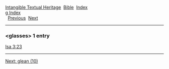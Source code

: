 [Intangible Textual Heritage](../../index)  [Bible](../index) 
[Index](index)   
[g Index](_g_)  
  [Previous](c04791)  [Next](c04793) 

------------------------------------------------------------------------

### &lt;glasses&gt; 1 entry

[Isa 3:23](../kjv/isa003.htm#023)  

------------------------------------------------------------------------

[Next: glean (10)](c04793)
